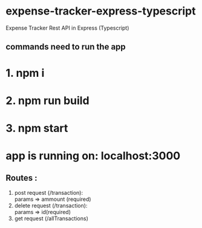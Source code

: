# expense-tracker-express-typescript
Expense Tracker Rest API in Express (Typescript)

## commands need to run the app

# 1. npm i
# 2. npm run build
# 3. npm start

# app is running on: localhost:3000

## Routes : 

1. post request (/transaction): <br/>
               params => ammount (required)
2. delete request (/transaction): <br/>
               params => id(required)            
3. get request (/allTransactions)             
               
               
